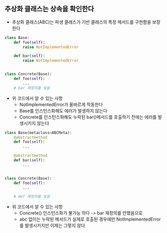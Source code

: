 ## 추상화 클래스는 상속을 확인한다

- 추상화 클래스(ABC)는 파생 클래스가 기반 클래스의 특정 메서드를 구현함을 보장한다

```python
class Base:
    def foo(self):
        raise NotImplementedError

    def bar(self):
        raise NotImplementedError


class Concrete(Base):
    def foo(self):
        ...
    # bar 재정의를 잊음
```

- 위 코드에서 알 수 있는 사항
    - NotImplementedError가 올바르게 작동한다
    - Base를 인스턴스화해도 에러가 발생하지 않는다
    - Concrete를 인스턴스화해도 누락된 bar()메서드를 호출하기 전에는 에러를 발생시키지 않는다

```python
class Base(metaclass=ABCMeta):
    @abstractmethod
    def foo(self):
        ...

    @abstractmethod
    def bar(self):
        ...


class Concrete(Base):
    def foo(self):
        ...

    # def 재정의를 잊음
```

- 위 코드에서 알 수 있는 사항
    - Concrete() 인스턴스화가 불가능 하다 -> bar 재정의를 안했음으로
    - abc 없이는 누락된 메서드가 실제로 호출된 경우에만 NotImplementedError를 발생시키지만 이제는 그렇지 않다 